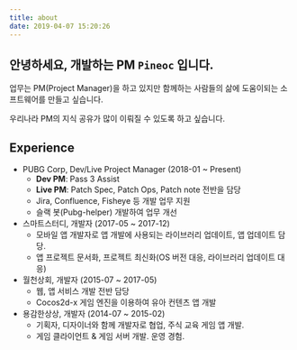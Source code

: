 ```yaml
---
title: about
date: 2019-04-07 15:20:26
---
```


## 안녕하세요, 개발하는 PM `Pineoc` 입니다.

업무는 PM(Project Manager)을 하고 있지만
함께하는 사람들의 삶에 도움이되는 소프트웨어를 만들고 싶습니다.

우리나라 PM의 지식 공유가 많이 이뤄질 수 있도록 하고 싶습니다.

## Experience

- PUBG Corp, Dev/Live Project Manager (2018-01 ~ Present)
  - **Dev PM**: Pass 3 Assist
  - **Live PM**: Patch Spec, Patch Ops, Patch note 전반을 담당
  - Jira, Confluence, Fisheye 등 개발 업무 지원
  - 슬랙 봇(Pubg-helper) 개발하여 업무 개선
- 스마트스터디, 개발자 (2017-05 ~ 2017-12)
  - 모바일 앱 개발자로 앱 개발에 사용되는 라이브러리 업데이트, 앱 업데이트 담당.
  - 앱 프로젝트 문서화, 프로젝트 최신화(OS 버전 대응, 라이브러리 업데이트 대응)
- 월천상회, 개발자 (2015-07 ~ 2017-05)
  - 웹, 앱 서비스 개발 전반 담당
  - Cocos2d-x 게임 엔진을 이용하여 유아 컨텐츠 앱 개발
- 용감한상상, 개발자 (2014-07 ~ 2015-02)
  - 기획자, 디자이너와 함께 개발자로 협업, 주식 교육 게임 앱 개발.
  - 게임 클라이언트 & 게임 서버 개발. 운영 경험.
